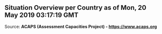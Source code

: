 ## Situation Overview per Country as of Mon, 20 May 2019 03:17:19 GMT

Source: **ACAPS (Assessment Capacities Project) - https://www.acaps.org**